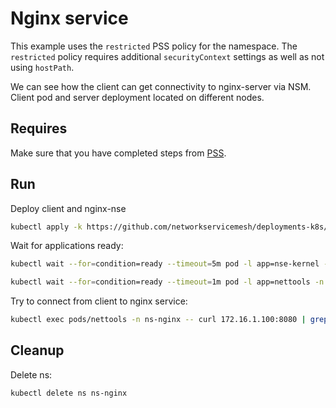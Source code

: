 # Nginx service

This example uses the `restricted` PSS policy for the namespace.
The `restricted` policy requires additional `securityContext` settings as well as not using `hostPath`.

We can see how the client can get connectivity to nginx-server via NSM.
Client pod and server deployment located on different nodes.

## Requires

Make sure that you have completed steps from [PSS](../..).

## Run

Deploy client and nginx-nse
```bash
kubectl apply -k https://github.com/networkservicemesh/deployments-k8s/examples/pss/use-cases/nginx?ref=5ebbe14ffe7234f707ca642245831acac83129ae
```

Wait for applications ready:
```bash
kubectl wait --for=condition=ready --timeout=5m pod -l app=nse-kernel -n ns-nginx
```
```bash
kubectl wait --for=condition=ready --timeout=1m pod -l app=nettools -n ns-nginx
```

Try to connect from client to nginx service:
```bash
kubectl exec pods/nettools -n ns-nginx -- curl 172.16.1.100:8080 | grep -o "<title>Welcome to nginx"
```

## Cleanup

Delete ns:
```bash
kubectl delete ns ns-nginx
```
